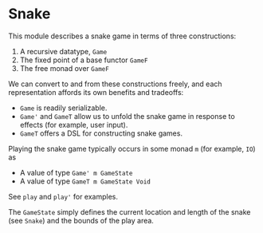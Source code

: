 Snake
=====

This module describes a snake game in terms of three constructions:

  1. A recursive datatype, `Game`
  2. The fixed point of a base functor `GameF`
  3. The free monad over `GameF`

We can convert to and from these constructions freely, and each representation affords its own benefits and tradeoffs:

  * `Game` is readily serializable.
  * `Game'` and `GameT` allow us to unfold the snake game in response to effects (for example, user input).
  * `GameT` offers a DSL for constructing snake games.

Playing the snake game typically occurs in some monad `m` (for example, `IO`) as

  * A value of type `Game' m GameState`
  * A value of type `GameT m GameState Void`

See `play` and `play'` for examples.

The `GameState` simply defines the current location and length of the snake (see `Snake`) and the bounds of the play area.
